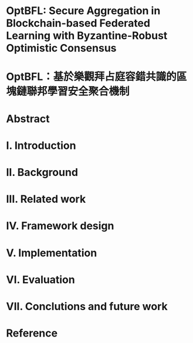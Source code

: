 # OptBFL: Secure Aggregation in Blockchain-based Federated Learning with Byzantine-Robust Optimistic Consensus
# OptBFL：基於樂觀拜占庭容錯共識的區塊鏈聯邦學習安全聚合機制
# Abstract
# I. Introduction
# II. Background
# III. Related work
# IV. Framework design
# V. Implementation
# VI. Evaluation
# VII. Conclutions and future work
# Reference
